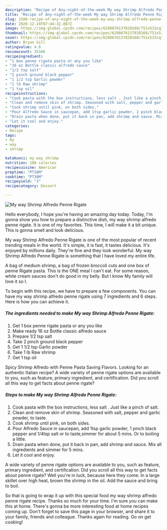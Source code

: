 ```yaml
---
description: "Recipe of Any-night-of-the-week My way Shrimp Alfredo Penne Rigate"
title: "Recipe of Any-night-of-the-week My way Shrimp Alfredo Penne Rigate"
slug: 1508-recipe-of-any-night-of-the-week-my-way-shrimp-alfredo-penne-rigate
date: 2020-12-24T07:44:32.867Z
image: https://img-global.cpcdn.com/recipes/6298676137820160/751x532cq70/my-way-shrimp-alfredo-penne-rigate-recipe-main-photo.jpg
thumbnail: https://img-global.cpcdn.com/recipes/6298676137820160/751x532cq70/my-way-shrimp-alfredo-penne-rigate-recipe-main-photo.jpg
cover: https://img-global.cpcdn.com/recipes/6298676137820160/751x532cq70/my-way-shrimp-alfredo-penne-rigate-recipe-main-photo.jpg
author: Bryan Gill
ratingvalue: 4.6
reviewcount: 35166
recipeingredient:
- "1 box penne rigate pasta or any you like"
- "16 oz Bottle classic alfredo sauce"
- "1/2 tsp salt"
- "2 pinch ground black pepper"
- "1 1/2 tsp Garlic powder"
- "1 lb Raw shrimp"
- "1 tsp oil"
recipeinstructions:
- "Cook pasta with the box instructions, less salt . Just like a pinch of salt."
- "Clean and remove skin of shrimp. Seasoned with salt, pepper and garlic powder, to taste."
- "Cook shrimp until pink, on both sides."
- "Pour Alfredo Sauce in saucepan, add 1tsp garlic powder, 1 pinch black pepper and 1/4tsp salt or to taste,simmer for about 5 mins. Or to boiling a little."
- "Drain pasta when done, put it back in pan, add shrimp and sauce. Mix all ingredients and simmer for 5 mins."
- "Let it cool and enjoy."
categories:
- Recipe
tags:
- my
- way
- shrimp

katakunci: my way shrimp 
nutrition: 108 calories
recipecuisine: American
preptime: "PT16M"
cooktime: "PT38M"
recipeyield: "3"
recipecategory: Dessert

---
```



![My way Shrimp Alfredo Penne Rigate](https://img-global.cpcdn.com/recipes/6298676137820160/751x532cq70/my-way-shrimp-alfredo-penne-rigate-recipe-main-photo.jpg)

Hello everybody, I hope you're having an amazing day today. Today, I'm gonna show you how to prepare a distinctive dish, my way shrimp alfredo penne rigate. It is one of my favorites. This time, I will make it a bit unique. This is gonna smell and look delicious.

My way Shrimp Alfredo Penne Rigate is one of the most popular of recent trending meals in the world. It's simple, it is fast, it tastes delicious. It's enjoyed by millions daily. They're fine and they look wonderful. My way Shrimp Alfredo Penne Rigate is something that I have loved my entire life.

A bag of medium shrimp, a bag of frozen broccoli cuts and one box of penne Rigate pasta. This is the ONE meal I can&#39;t eat. For some reason, white cream sauces don&#39;t do good in my belly. But I know My family will love it so I.


To begin with this recipe, we have to prepare a few components. You can have my way shrimp alfredo penne rigate using 7 ingredients and 6 steps. Here is how you can achieve it.

<!--inarticleads1-->

##### The ingredients needed to make My way Shrimp Alfredo Penne Rigate:

1. Get 1 box penne rigate pasta or any you like
1. Make ready 16 oz Bottle classic alfredo sauce
1. Prepare 1/2 tsp salt
1. Take 2 pinch ground black pepper
1. Get 1 1/2 tsp Garlic powder
1. Take 1 lb Raw shrimp
1. Get 1 tsp oil


Spicy Shrimp Alfredo with Penne Pasta Saving Flavors. Looking for an authentic Italian recipe? A wide variety of penne rigate options are available to you, such as feature, primary ingredient, and certification. Did you scroll all this way to get facts about penne rigate? 

<!--inarticleads2-->

##### Steps to make My way Shrimp Alfredo Penne Rigate:

1. Cook pasta with the box instructions, less salt . Just like a pinch of salt.
1. Clean and remove skin of shrimp. Seasoned with salt, pepper and garlic powder, to taste.
1. Cook shrimp until pink, on both sides.
1. Pour Alfredo Sauce in saucepan, add 1tsp garlic powder, 1 pinch black pepper and 1/4tsp salt or to taste,simmer for about 5 mins. Or to boiling a little.
1. Drain pasta when done, put it back in pan, add shrimp and sauce. Mix all ingredients and simmer for 5 mins.
1. Let it cool and enjoy.


A wide variety of penne rigate options are available to you, such as feature, primary ingredient, and certification. Did you scroll all this way to get facts about penne rigate? Well you&#39;re in luck, because here they come. In a large skillet over high heat, brown the shrimp in the oil. Add the sauce and bring to boil. 

So that is going to wrap it up with this special food my way shrimp alfredo penne rigate recipe. Thanks so much for your time. I'm sure you can make this at home. There's gonna be more interesting food at home recipes coming up. Don't forget to save this page in your browser, and share it to your family, friends and colleague. Thanks again for reading. Go on get cooking!
